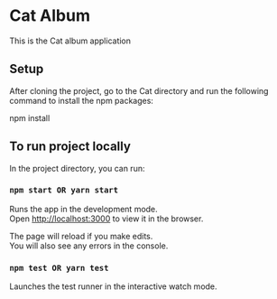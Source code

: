 # Cat Album

This is the Cat album application

## Setup

After cloning the project, go to the Cat directory and run the following command to install the npm packages:

npm install

## To run project locally

In the project directory, you can run:

### `npm start OR yarn start`

Runs the app in the development mode.\
Open [http://localhost:3000](http://localhost:3000) to view it in the browser.

The page will reload if you make edits.\
You will also see any errors in the console.

### `npm test OR yarn test`

Launches the test runner in the interactive watch mode.
